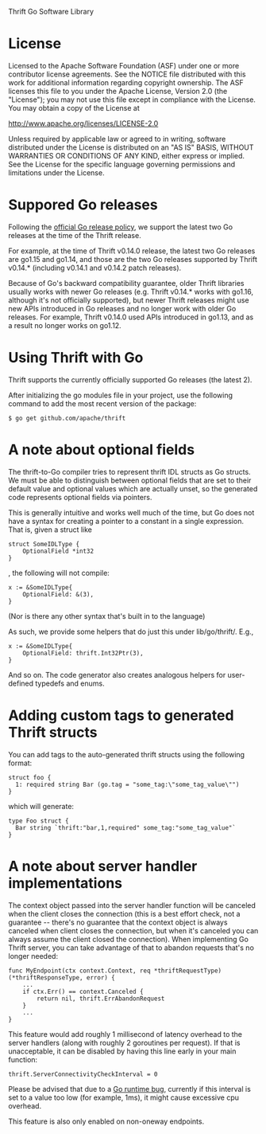 Thrift Go Software Library

License
=======

Licensed to the Apache Software Foundation (ASF) under one
or more contributor license agreements. See the NOTICE file
distributed with this work for additional information
regarding copyright ownership. The ASF licenses this file
to you under the Apache License, Version 2.0 (the
"License"); you may not use this file except in compliance
with the License. You may obtain a copy of the License at

  http://www.apache.org/licenses/LICENSE-2.0

Unless required by applicable law or agreed to in writing,
software distributed under the License is distributed on an
"AS IS" BASIS, WITHOUT WARRANTIES OR CONDITIONS OF ANY
KIND, either express or implied. See the License for the
specific language governing permissions and limitations
under the License.


Suppored Go releases
====================

Following the
[official Go release policy](https://golang.org/doc/devel/release#policy),
we support the latest two Go releases at the time of the Thrift release.

For example, at the time of Thrift v0.14.0 release,
the latest two Go releases are go1.15 and go1.14,
and those are the two Go releases supported by Thrift v0.14.*
(including v0.14.1 and v0.14.2 patch releases).

Because of Go's backward compatibility guarantee,
older Thrift libraries usually works with newer Go releases
(e.g. Thrift v0.14.* works with go1.16, although it's not officially supported),
but newer Thrift releases might use new APIs introduced in Go releases and no
longer work with older Go releases.
For example, Thrift v0.14.0 used APIs introduced in go1.13,
and as a result no longer works on go1.12.


Using Thrift with Go
====================

Thrift supports the currently officially supported Go releases (the latest 2).

After initializing the go modules file in your project, use the following
command to add the most recent version of the package:

    $ go get github.com/apache/thrift


A note about optional fields
============================

The thrift-to-Go compiler tries to represent thrift IDL structs as Go structs.
We must be able to distinguish between optional fields that are set to their
default value and optional values which are actually unset, so the generated
code represents optional fields via pointers.

This is generally intuitive and works well much of the time, but Go does not
have a syntax for creating a pointer to a constant in a single expression. That
is, given a struct like

    struct SomeIDLType {
    	OptionalField *int32
    }

, the following will not compile:

    x := &SomeIDLType{
    	OptionalField: &(3),
    }

(Nor is there any other syntax that's built in to the language)

As such, we provide some helpers that do just this under lib/go/thrift/. E.g.,

    x := &SomeIDLType{
    	OptionalField: thrift.Int32Ptr(3),
    }

And so on. The code generator also creates analogous helpers for user-defined
typedefs and enums.

Adding custom tags to generated Thrift structs
==============================================

You can add tags to the auto-generated thrift structs using the following format:

    struct foo {
      1: required string Bar (go.tag = "some_tag:\"some_tag_value\"")
    }
    
which will generate:

    type Foo struct {
      Bar string `thrift:"bar,1,required" some_tag:"some_tag_value"`
    }

A note about server handler implementations
===========================================

The context object passed into the server handler function will be canceled when
the client closes the connection (this is a best effort check, not a guarantee
-- there's no guarantee that the context object is always canceled when client
closes the connection, but when it's canceled you can always assume the client
closed the connection). When implementing Go Thrift server, you can take
advantage of that to abandon requests that's no longer needed:

    func MyEndpoint(ctx context.Context, req *thriftRequestType) (*thriftResponseType, error) {
        ...
        if ctx.Err() == context.Canceled {
            return nil, thrift.ErrAbandonRequest
        }
        ...
    }

This feature would add roughly 1 millisecond of latency overhead to the server
handlers (along with roughly 2 goroutines per request).
If that is unacceptable, it can be disabled by having this line early in your
main function:

    thrift.ServerConnectivityCheckInterval = 0

Please be advised that due to a
[Go runtime bug](https://github.com/golang/go/issues/27707), currently
if this interval is set to a value too low (for example, 1ms), it might cause
excessive cpu overhead.

This feature is also only enabled on non-oneway endpoints.
